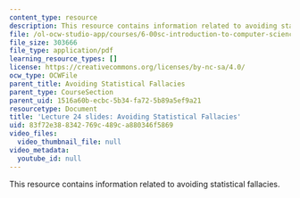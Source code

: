 ```yaml
---
content_type: resource
description: This resource contains information related to avoiding statistical fallacies.
file: /ol-ocw-studio-app/courses/6-00sc-introduction-to-computer-science-and-programming-spring-2011/83f72e388342769c489ca880346f5869_MIT6_00SCS11_lec24_slides.pdf
file_size: 303666
file_type: application/pdf
learning_resource_types: []
license: https://creativecommons.org/licenses/by-nc-sa/4.0/
ocw_type: OCWFile
parent_title: Avoiding Statistical Fallacies
parent_type: CourseSection
parent_uid: 1516a60b-ecbc-5b34-fa72-5b89a5ef9a21
resourcetype: Document
title: 'Lecture 24 slides: Avoiding Statistical Fallacies'
uid: 83f72e38-8342-769c-489c-a880346f5869
video_files:
  video_thumbnail_file: null
video_metadata:
  youtube_id: null
---
```

This resource contains information related to avoiding statistical fallacies.